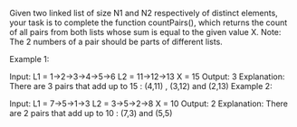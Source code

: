 Given two linked list of size N1 and N2 respectively of distinct elements, your task is to complete the function countPairs(), which returns the count of all pairs from both lists whose sum is equal to the given value X.
Note: The 2 numbers of a pair should be parts of different lists.

Example 1:

Input:
L1 = 1->2->3->4->5->6
L2 = 11->12->13
X = 15
Output: 3
Explanation: There are 3 pairs that
add up to 15 : (4,11) , (3,12) and (2,13)
Example 2:

Input:
L1 = 7->5->1->3
L2 = 3->5->2->8
X = 10
Output: 2
Explanation: There are 2 pairs that add up
to 10 : (7,3) and (5,5)
